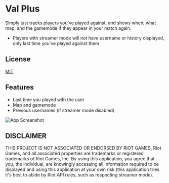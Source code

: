 
# Val Plus

Simply just tracks players you've played against, and shows when, what map, and the gamemode if they appear in your match again.
- Players with streamer mode will not have username or history displayed, only last time you've played against them

## License

[MIT](https://choosealicense.com/licenses/mit/)


## Features

- Last time you played with the user
- Map and gamemode
- Previous usernames (if streamer mode disabled)

![App Screenshot](https://via.placeholder.com/468x300?text=App+Screenshot+Here)

## DISCLAIMER

THIS PROJECT IS NOT ASSOCIATED OR ENDORSED BY RIOT GAMES, Riot Games, and all associated properties are trademarks or registered trademarks of Riot Games, Inc.
By using this application, you agree that you, the individual, are knowingly accessing all information required to be displayed and using this application at your own risk (this application tries it's best to abide by Riot API rules, such as respecting streamer mode).